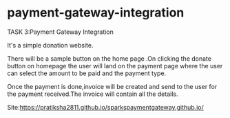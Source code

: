 # payment-gateway-integration

TASK 3:Payment Gateway Integration

It's a simple donation website.

There will be a sample button on the home page .On clicking the donate button on homepage the user will land on the payment page where the user can select the amount to be paid and the payment type.

Once the payment is done,invoice will be created and send to the user for the payment received.The invoice will contain all the details.

Site:https://pratiksha2811.github.io/sparkspaymentgateway.github.io/
